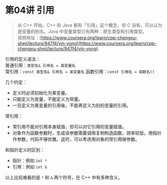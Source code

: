 # 第04讲 引用

> 从 C++ 开始，C++ 和 Java 都有「引用」这个概念，但 C 没有，可以认为是变量的别名。Java 中变量类型只有两种：原生类型和引用类型。  
> 视频地址：[https://www.coursera.org/learn/cpp-chengxu-sheji/lecture/947f4/yin-yong](https://www.coursera.org/learn/cpp-chengxu-sheji/lecture/947f4/yin-yong)

引用的定义语法：  
普通引用：`类型名& 引用名 = 某变量名`  
常引用：`const 类型名& 引用名 = 某变量名` 函数引用：`const 引用名 = 函数名()`

几个约定：

* 定义时必须初始化为某变量。
* 只能定义为变量，不能定义为常量。
* 一旦定义为某变量的引用後，不能再定义为别的变量的引用。

常引用：

* 常引用不能对引用本身赋值，但可以对它引用的变量赋值。  
* 对象作为函数参数时，生成该参数需要调用复制构造函数，效率较低。用指针作参数，代码不够优雅。这时，可以考虑用对象的常引用做参数。

和指针定义的区别：

* 指针：例如 `int *`
* 引用：例如 `int &`  

以上比较难看的是 `*` 和 `&` 两个符号，在 C++ 中有多种含义。


